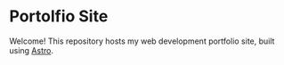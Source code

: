 # Portolfio Site

Welcome! This repository hosts my web development portfolio site, built using [Astro](https://astro.build/).
